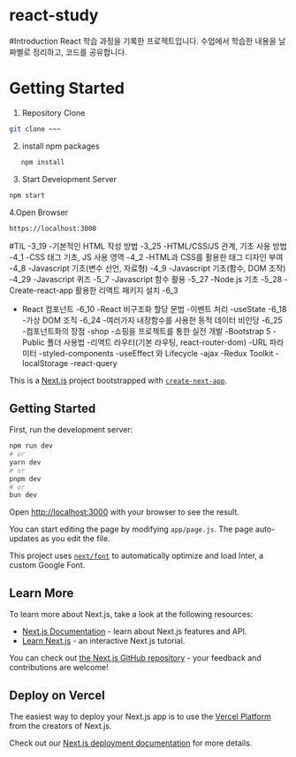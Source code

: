 # react-study

#Introduction
React 학습 과정을 기록한 프로젝트입니다.
수업에서 학습한 내용을 날짜별로 정리하고, 코드를 공유합니다.

# Getting Started
1. Repository Clone
```bash
git clone ~~~
```
2. install npm packages
```bash
   npm install
```
3. Start Development Server
```bash
npm start
```

4.Open Browser
```bash
https://localhost:3000
```

#TIL
-3_19
   -기본적인 HTML 작성 방법
-3_25
   -HTML/CSS/JS 관계, 기초 사용 방법
-4_1
   -CSS 태그 기초, JS 사용 영역
-4_2
   -HTML과 CSS를 활용한 태그 디자인 부여
-4_8
   -Javascript 기초(변수 선언, 자료형)
-4_9
   -Javascript 기초(함수, DOM 조작)
-4_29
   -Javascript 퀴즈
-5_7
   -Javascript 함수 활용
-5_27
   -Node.js 기초
-5_28
   -Create-react-app 활용한 리액트 패키지 설치
-6_3
   - React 컴포넌트
-6_10
   -React 비구조화 할당 문법
   -이벤트 처리
   -useState
-6_18
    -가상 DOM 조직
-6_24
  -여러가지 내장함수를 사용한 동적 데이터 비인당
-6_25
   -컴포넌트화의 장점
-shop
   -쇼핑을 프로젝트를 통한 실전 개발
   -Bootstrap 5
   -Public 폴더 사용법
   -리액트 라우터(기본 라우팅, react-router-dom)
   -URL 파라미터
   -styled-components
   -useEffect 와 Lifecycle
   -ajax
   -Redux Toolkit
   -localStorage
   -react-query





























































































This is a [Next.js](https://nextjs.org/) project bootstrapped with [`create-next-app`](https://github.com/vercel/next.js/tree/canary/packages/create-next-app).

## Getting Started

First, run the development server:

```bash
npm run dev
# or
yarn dev
# or
pnpm dev
# or
bun dev
```

Open [http://localhost:3000](http://localhost:3000) with your browser to see the result.

You can start editing the page by modifying `app/page.js`. The page auto-updates as you edit the file.

This project uses [`next/font`](https://nextjs.org/docs/basic-features/font-optimization) to automatically optimize and load Inter, a custom Google Font.

## Learn More

To learn more about Next.js, take a look at the following resources:

- [Next.js Documentation](https://nextjs.org/docs) - learn about Next.js features and API.
- [Learn Next.js](https://nextjs.org/learn) - an interactive Next.js tutorial.

You can check out [the Next.js GitHub repository](https://github.com/vercel/next.js/) - your feedback and contributions are welcome!

## Deploy on Vercel

The easiest way to deploy your Next.js app is to use the [Vercel Platform](https://vercel.com/new?utm_medium=default-template&filter=next.js&utm_source=create-next-app&utm_campaign=create-next-app-readme) from the creators of Next.js.

Check out our [Next.js deployment documentation](https://nextjs.org/docs/deployment) for more details.
